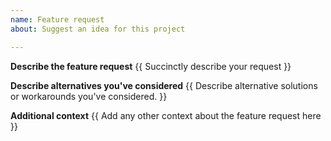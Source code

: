 ```yaml
---
name: Feature request
about: Suggest an idea for this project

---
```


**Describe the feature request**
{{ Succinctly describe your request }}

**Describe alternatives you've considered**
{{ Describe alternative solutions or workarounds you've considered. }}

**Additional context**
{{ Add any other context about the feature request here }}
